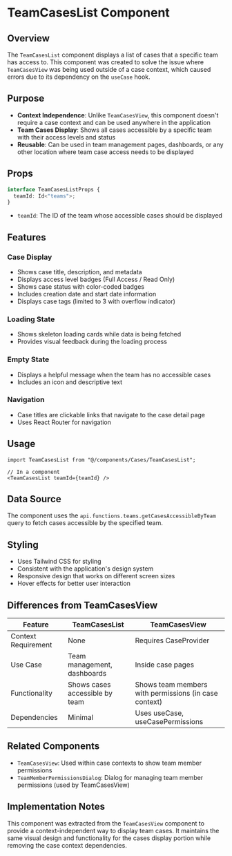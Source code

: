 # TeamCasesList Component

## Overview

The `TeamCasesList` component displays a list of cases that a specific team has access to. This component was created to solve the issue where `TeamCasesView` was being used outside of a case context, which caused errors due to its dependency on the `useCase` hook.

## Purpose

- **Context Independence**: Unlike `TeamCasesView`, this component doesn't require a case context and can be used anywhere in the application
- **Team Cases Display**: Shows all cases accessible by a specific team with their access levels and status
- **Reusable**: Can be used in team management pages, dashboards, or any other location where team case access needs to be displayed

## Props

```typescript
interface TeamCasesListProps {
  teamId: Id<"teams">;
}
```

- `teamId`: The ID of the team whose accessible cases should be displayed

## Features

### Case Display
- Shows case title, description, and metadata
- Displays access level badges (Full Access / Read Only)
- Shows case status with color-coded badges
- Includes creation date and start date information
- Displays case tags (limited to 3 with overflow indicator)

### Loading State
- Shows skeleton loading cards while data is being fetched
- Provides visual feedback during the loading process

### Empty State
- Displays a helpful message when the team has no accessible cases
- Includes an icon and descriptive text

### Navigation
- Case titles are clickable links that navigate to the case detail page
- Uses React Router for navigation

## Usage

```tsx
import TeamCasesList from "@/components/Cases/TeamCasesList";

// In a component
<TeamCasesList teamId={teamId} />
```

## Data Source

The component uses the `api.functions.teams.getCasesAccessibleByTeam` query to fetch cases accessible by the specified team.

## Styling

- Uses Tailwind CSS for styling
- Consistent with the application's design system
- Responsive design that works on different screen sizes
- Hover effects for better user interaction

## Differences from TeamCasesView

| Feature | TeamCasesList | TeamCasesView |
|---------|---------------|---------------|
| Context Requirement | None | Requires CaseProvider |
| Use Case | Team management, dashboards | Inside case pages |
| Functionality | Shows cases accessible by team | Shows team members with permissions (in case context) |
| Dependencies | Minimal | Uses useCase, useCasePermissions |

## Related Components

- `TeamCasesView`: Used within case contexts to show team member permissions
- `TeamMemberPermissionsDialog`: Dialog for managing team member permissions (used by TeamCasesView)

## Implementation Notes

This component was extracted from the `TeamCasesView` component to provide a context-independent way to display team cases. It maintains the same visual design and functionality for the cases display portion while removing the case context dependencies. 